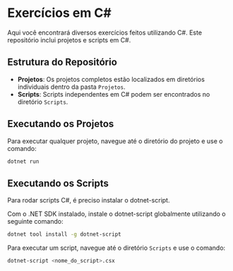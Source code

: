 # Exercícios em C#

Aqui você encontrará diversos exercícios feitos utilizando C#. Este repositório inclui projetos e scripts em C#.

## Estrutura do Repositório

- **Projetos**: Os projetos completos estão localizados em diretórios individuais dentro da pasta `Projetos`.
- **Scripts**: Scripts independentes em C# podem ser encontrados no diretório `Scripts`.

## Executando os Projetos

Para executar qualquer projeto, navegue até o diretório do projeto e use o comando:

```bash
dotnet run
```

## Executando os Scripts

Para rodar scripts C#, é preciso instalar o dotnet-script.

Com o .NET SDK instalado, instale o dotnet-script globalmente utilizando o seguinte comando:

```bash
dotnet tool install -g dotnet-script
```

Para executar um script, navegue até o diretório `Scripts` e use o comando:

```bash
dotnet-script <nome_do_script>.csx
```
